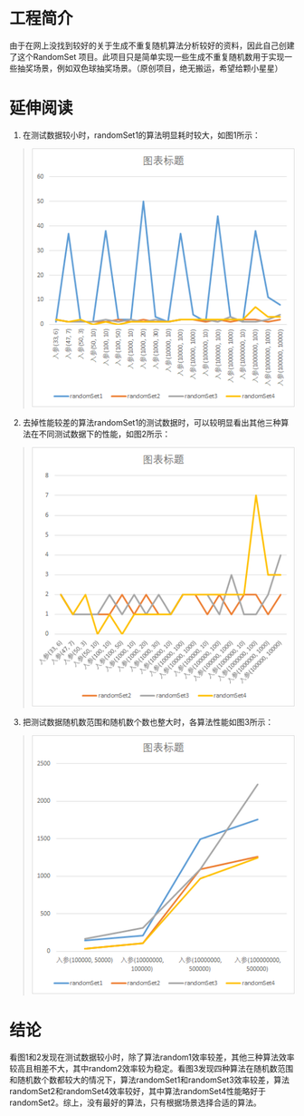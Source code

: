 # 工程简介
由于在网上没找到较好的关于生成不重复随机算法分析较好的资料，因此自己创建了这个RandomSet 项目。此项目只是简单实现一些生成不重复随机数用于实现一些抽奖场景，例如双色球抽奖场景。（原创项目，绝无搬运，希望给颗小星星）
# 延伸阅读
 1. 在测试数据较小时，randomSet1的算法明显耗时较大，如图1所示：
> ![contents](./screenshot/image1.png)
 2. 去掉性能较差的算法randomSet1的测试数据时，可以较明显看出其他三种算法在不同测试数据下的性能，如图2所示：
> ![contents](./screenshot/image2.png)
 3. 把测试数据随机数范围和随机数个数也整大时，各算法性能如图3所示：
> ![contents](./screenshot/image3.png)
# 结论
看图1和2发现在测试数据较小时，除了算法random1效率较差，其他三种算法效率较高且相差不大，其中random2效率较为稳定。看图3发现四种算法在随机数范围和随机数个数都较大的情况下，算法randomSet1和randomSet3效率较差，算法randomSet2和randomSet4效率较好，其中算法randomSet4性能略好于randomSet2。综上，没有最好的算法，只有根据场景选择合适的算法。